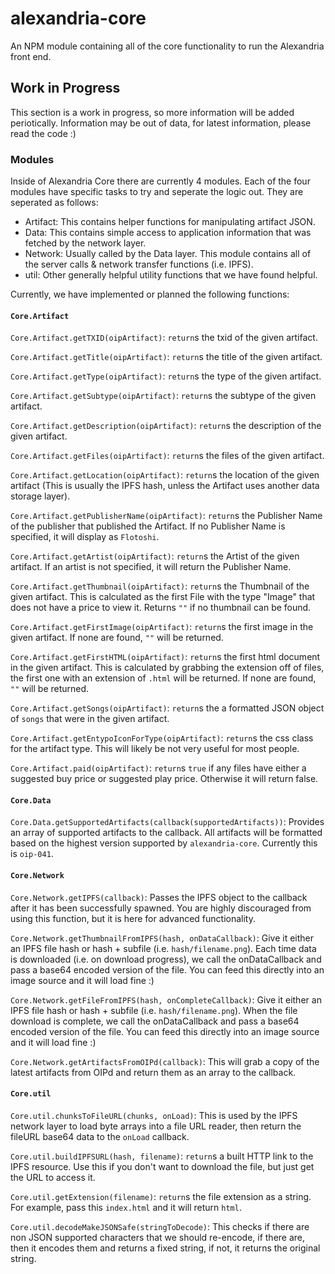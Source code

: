 # alexandria-core
An NPM module containing all of the core functionality to run the Alexandria front end.

## Work in Progress
This section is a work in progress, so more information will be added periotically. Information may be out of data, for latest information, please read the code :)

### Modules
Inside of Alexandria Core there are currently 4 modules. Each of the four modules have specific tasks to try and seperate the logic out. They are seperated as follows:

- Artifact: This contains helper functions for manipulating artifact JSON.
- Data: This contains simple access to application information that was fetched by the network layer.
- Network: Usually called by the Data layer. This module contains all of the server calls & network transfer functions (i.e. IPFS).
- util: Other generally helpful utility functions that we have found helpful.

Currently, we have implemented or planned the following functions:

#### `Core.Artifact`
`Core.Artifact.getTXID(oipArtifact)`: `return`s the txid of the given artifact.

`Core.Artifact.getTitle(oipArtifact)`: `return`s the title of the given artifact.

`Core.Artifact.getType(oipArtifact)`: `return`s the type of the given artifact.

`Core.Artifact.getSubtype(oipArtifact)`: `return`s the subtype of the given artifact.

`Core.Artifact.getDescription(oipArtifact)`: `return`s the description of the given artifact.

`Core.Artifact.getFiles(oipArtifact)`: `return`s the files of the given artifact.

`Core.Artifact.getLocation(oipArtifact)`: `return`s the location of the given artifact (This is usually the IPFS hash, unless the Artifact uses another data storage layer).

`Core.Artifact.getPublisherName(oipArtifact)`: `return`s the Publisher Name of the publisher that published the Artifact. If no Publisher Name is specified, it will display as `Flotoshi`.

`Core.Artifact.getArtist(oipArtifact)`: `return`s the Artist of the given artifact. If an artist is not specified, it will return the Publisher Name.

`Core.Artifact.getThumbnail(oipArtifact)`: `return`s the Thumbnail of the given artifact. This is calculated as the first File with the type "Image" that does not have a price to view it. Returns `""` if no thumbnail can be found.

`Core.Artifact.getFirstImage(oipArtifact)`: `return`s the first image in the given artifact. If none are found, `""` will be returned.

`Core.Artifact.getFirstHTML(oipArtifact)`: `return`s the first html document in the given artifact. This is calculated by grabbing the extension off of files, the first one with an extension of `.html` will be returned. If none are found, `""` will be returned.

`Core.Artifact.getSongs(oipArtifact)`: `return`s the a formatted JSON object of `songs` that were in the given artifact.

`Core.Artifact.getEntypoIconForType(oipArtifact)`: `return`s the css class for the artifact type. This will likely be not very useful for most people.

`Core.Artifact.paid(oipArtifact)`: `return`s `true` if any files have either a suggested buy price or suggested play price. Otherwise it will return false.

#### `Core.Data`
`Core.Data.getSupportedArtifacts(callback(supportedArtifacts))`: Provides an array of supported artifacts to the callback. All artifacts will be formatted based on the highest version supported by `alexandria-core`. Currently this is `oip-041`.

#### `Core.Network`
`Core.Network.getIPFS(callback)`: Passes the IPFS object to the callback after it has been successfully spawned. You are highly discouraged from using this function, but it is here for advanced functionality.

`Core.Network.getThumbnailFromIPFS(hash, onDataCallback)`: Give it either an IPFS file hash or hash + subfile (i.e. `hash/filename.png`). Each time data is downloaded (i.e. on download progress), we call the onDataCallback and pass a base64 encoded version of the file. You can feed this directly into an image source and it will load fine :)

`Core.Network.getFileFromIPFS(hash, onCompleteCallback)`: Give it either an IPFS file hash or hash + subfile (i.e. `hash/filename.png`). When the file download is complete, we call the onDataCallback and pass a base64 encoded version of the file. You can feed this directly into an image source and it will load fine :)

`Core.Network.getArtifactsFromOIPd(callback)`: This will grab a copy of the latest artifacts from OIPd and return them as an array to the callback.

#### `Core.util`
`Core.util.chunksToFileURL(chunks, onLoad)`: This is used by the IPFS network layer to load byte arrays into a file URL reader, then return the fileURL base64 data to the `onLoad` callback.

`Core.util.buildIPFSURL(hash, filename)`: `return`s a built HTTP link to the IPFS resource. Use this if you don't want to download the file, but just get the URL to access it.

`Core.util.getExtension(filename)`: `return`s the file extension as a string. For example, pass this `index.html` and it will return `html`.

`Core.util.decodeMakeJSONSafe(stringToDecode)`: This checks if there are non JSON supported characters that we should re-encode, if there are, then it encodes them and returns a fixed string, if not, it returns the original string.

